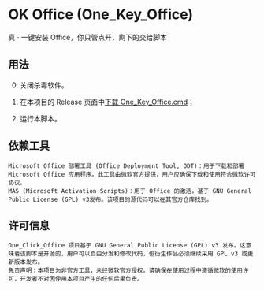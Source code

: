 # OK Office (One_Key_Office)

真 · 一键安装 Office，你只管点开，剩下的交给脚本

## 用法

0. 关闭杀毒软件。

1. 在本项目的 Release 页面中[下载 One_Key_Office.cmd](https://github.com/Charon2050/One_Key_Office/releases/download/v1.0/One_Key_Office.cmd)；

2. 运行本脚本。

## 依赖工具

    Microsoft Office 部署工具 (Office Deployment Tool, ODT)：用于下载和部署 Microsoft Office 应用程序。此工具由微软官方提供，用户应确保下载和使用符合微软许可协议。
    MAS (Microsoft Activation Scripts)：用于 Office 的激活，基于 GNU General Public License (GPL) v3发布。该项目的源代码可以在其官方仓库找到。

## 许可信息

    One_Click_Office 项目基于 GNU General Public License (GPL) v3 发布。这意味着该脚本是开源的，用户可以自由分发和修改代码，但衍生作品必须继续采用 GPL v3 或更新版本发布。
    免责声明：本项目为非官方工具，未经微软官方授权。请确保在使用过程中遵循微软的使用许可，开发者不对因使用本项目产生的任何后果负责。
